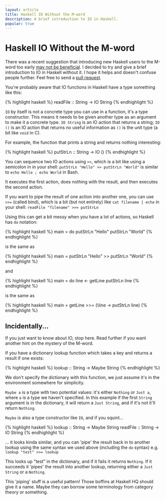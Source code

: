 ```yaml
---
layout: article
title: Haskell IO Without the M-word
description: A brief introduction to IO in Haskell.
popular: true
---
```


# Haskell IO Without the M-word

There was a recent suggestion that introducing new Haskell users to
the M-word too early
[may not be beneficial](http://blog.jle.im/entry/io-monad-considered-harmful).
I decided to try and give a brief introduction to IO in Haskell
without it. I hope it helps and doesn't confuse people further. Feel
free to send a [pull request](https://github.com/KMahoney/kmahoney.github.io).

You're probably aware that IO functions in Haskell have a type something like this:

{% highlight haskell %}
readFile :: String -> IO String
{% endhighlight %}

`IO` by itself is not a concrete type you can use in a function, it's
a type constructor. This means it needs to be given another type as an
argument to make it a concrete type. `IO String` is an IO action that
returns a string; `IO ()` is an IO action that returns no useful
information as `()` is the unit type (a bit like `void` in C).

For example, the function that prints a string and returns nothing
interesting:

{% highlight haskell %}
putStrLn :: String -> IO ()
{% endhighlight %}

You can sequence two IO actions using `>>`, which is a bit like using
a semicolon in in your shell: `putStrLn "Hello" >> putStrLn "World"`
is similar to `echo Hello ; echo World` in Bash.

It executes the first action, does nothing with the result, and then
executes the second action.

If you want to pipe the result of one action into another one, you can
use `>>=` (called bind), which is a bit (but not entirely) like
`cat filename | echo` in your shell: `readFile "filename" >>= putStrLn`

Using this can get a bit messy when you have a lot of actions, so
Haskell has `do` notation:

{% highlight haskell %}
main = do
  putStrLn "Hello"
  putStrLn "World"
{% endhighlight %}

is the same as

{% highlight haskell %}
main = putStrLn "Hello" >> putStrLn "World"
{% endhighlight %}

and

{% highlight haskell %}
main = do
  line <- getLine
  putStrLn line
{% endhighlight %}

is the same as

{% highlight haskell %}
main = getLine >>= (\line -> putStrLn line)
{% endhighlight %}

## Incidentally...

If you just want to know about IO, stop here. Read further if you want
another hint on the mystery of the M-word.

If you have a dictionary lookup function which takes a key and returns a result if one exists:

{% highlight haskell %}
lookup :: String -> Maybe String
{% endhighlight %}

We don't specify the dictionary with this function, we just assume
it's in the environment somewhere for simplicity.

`Maybe a` is a type with two potential values: it's either `Nothing`
or `Just a`, where `a` is a type we haven't specified. In this example
if the first `String` argument is in the dictionary, it will return a
`Just String`, and if it's not it'll return `Nothing`.

`Maybe` is also a type constructor like `IO`, and if you squint...

{% highlight haskell %}
lookup :: String -> Maybe String
readFile :: String -> IO String
{% endhighlight %}

... it looks kinda similar, and you can 'pipe' the result back in to
another lookup using the same syntax we used above (including the `do`
syntax) e.g. `lookup "test" >>= lookup`

This looks up "test" in the dictionary, and if it fails it returns
`Nothing`. If it succeeds it 'pipes' the result into another lookup,
returning either a `Just String` or a `Nothing`.

This 'piping' stuff is a useful pattern! Those boffins at Haskell HQ
should give it a name. Maybe they can borrow some terminology from
category theory or something.
